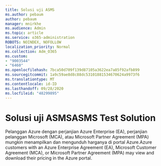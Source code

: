 ```yaml
---
title: Solusi uji ASMS
ms.author: pebaum
author: pebaum
manager: mnirkhe
ms.audience: Admin
ms.topic: article
ms.service: o365-administration
ROBOTS: NOINDEX, NOFOLLOW
localization_priority: Normal
ms.collection: Adm_O365
ms.custom:
- "9003544"
- "6460"
ms.openlocfilehash: 7bca50d709f139d87105a3622ea7a85f92afb899
ms.sourcegitcommit: 1a9c59ae8d8c88dc53101881534670624a9973f6
ms.translationtype: MT
ms.contentlocale: id-ID
ms.lasthandoff: 09/28/2020
ms.locfileid: "48299895"
---
```

# <a name="asms-test-solution"></a><span data-ttu-id="da175-102">Solusi uji ASMS</span><span class="sxs-lookup"><span data-stu-id="da175-102">ASMS Test Solution</span></span>

<span data-ttu-id="da175-103">Pelanggan Azure dengan perjanjian Azure Enterprise (EA), perjanjian pelanggan Microsoft (MCA), atau Microsoft Partner Agreement (MPA) mungkin menampilkan dan mengunduh harganya di portal Azure.</span><span class="sxs-lookup"><span data-stu-id="da175-103">Azure customers with an Azure Enterprise Agreement (EA), Microsoft Customer Agreement (MCA), or Microsoft Partner Agreement (MPA) may view and download their pricing in the Azure portal.</span></span>
